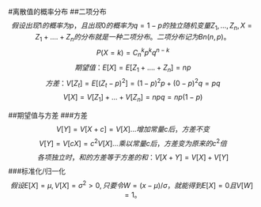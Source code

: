 #离散值的概率分布
##二项分布
$$假设出现1的概率为p，且出现0的概率为q=1-p的独立随机变量Z_1,...,Z_n, X=Z_1 + .... + Z_n的分布就是一种二项分布。二项分布记为Bn(n, p)。$$
$$P(X=k)=C_n^kp^kq^{n-k} $$
$$期望值：E[X] = E[Z_1 + .... + Z_n] = np$$
$$方差：V[Z_t] = E[(Z_t-p)^2] = (1-p)^2p + (0-p)^2q = pq$$
$$V[X] = V[Z_1] + ... + V[Z_n] = npq = np(1-p)$$


##期望值与方差
###方差
$$V[Y] = V[X+c] = V[X] ...增加常量c后，方差不变$$
$$V[Y] = V[cX] = c^2V[X] ...乘以常量c后，方差变为原来的c^2倍$$
$$各项独立时，和的方差等于方差的和：V[X+Y] = V[X] + V[Y]$$
###标准化/归一化
$$假设E[X]=\mu, V[X]=\sigma^2 > 0, 只要令W=(x-\mu)/\sigma，就能得到E[X] = 0且V[W]=1。$$